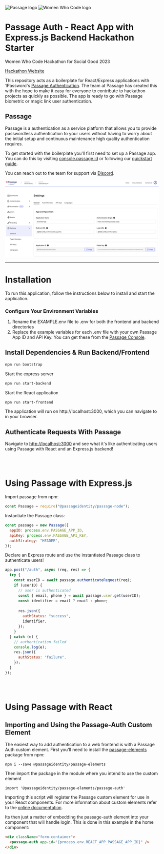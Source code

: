 <p>
    <img src="https://storage.googleapis.com/passage-docs/passage-logo-gradient.svg" alt="Passage logo" style="width:150px;"/>
    <img src="https://bookface-images.s3.amazonaws.com/logos/f193d070e480ede387ee00a9006482bee4a6b8dd.png" alt="Women Who Code logo" style="width:150px;"/>

</p>

# Passage Auth - React App with Express.js Backend Hackathon Starter

Women Who Code Hackathon for Social Good 2023

[Hackathon Website](https://hopin.com/events/wwcode-hackathon-for-social-good/registration)

This repository acts as a boilerplate for React/Express applications with 1Password's [Passage Authentication](https://passage.1password.com/). The team at Passage has created this with the hope to make it easy for everyone to contribute to hackathon projects as quickly as possible. The app is ready to go with Passage biometric or magic link user authentication.

## Passage

Passage is a authentication as a service platform that allows you to provide passwordless authentication to your users without having to worry about the initial setup and continuous maintenance high quality authentication requires. 

To get started with the boilerplate you'll first need to set up a Passage app. You can do this by visiting [console.passage.id](console.passage.id) or following our [quickstart guide](https://docs.passage.id/getting-started/quickstart#create-an-app-in-the-passage-console). 

You can reach out to the team for support via [Discord](https://discord.com/invite/445QpyEDXh).

![Alt text](<Screenshot 2023-10-02 at 6.46.04 PM.png>)

---

# Installation

To run this application, follow the instructions below to install and start the application.

### Configure Your Environment Variables

1. Rename the EXAMPLE.env file to .env for both the frontend and backend directories
2. Replace the example variables for each .env file with your own Passage App ID and API Key. You can get these from the [Passage Console](https://console.passage.id).

## Install Dependencies & Run Backend/Frontend

```bash
npm run bootstrap
```

Start the express server

```bash
npm run start-backend
```

Start the React application

```bash
npm run start-frontend
```

The application will run on http://localhost:3000, which you can navigate to in your browser.

## Authenticate Requests With Passage

Navigate to [http://localhost:3000](http://localhost:3000) and see what it's like authenticating users using Passage with React and an Express.js backend!

<br/><br/>

# Using Passage with Express.js

Import passage from npm:

```javascript
const Passage = require("@passageidentity/passage-node");
```

Instantiate the Passage class:

```javascript
const passage = new Passage({
  appID: process.env.PASSAGE_APP_ID,
  apiKey: process.env.PASSAGE_API_KEY,
  authStrategy: "HEADER",
});
```

Declare an Express route and use the instantiated Passage class to authenticate users!

```javascript
app.post("/auth", async (req, res) => {
  try {
    const userID = await passage.authenticateRequest(req);
    if (userID) {
      // user is authenticated
      const { email, phone } = await passage.user.get(userID);
      const identifier = email ? email : phone;

      res.json({
        authStatus: "success",
        identifier,
      });
    }
  } catch (e) {
    // authentication failed
    console.log(e);
    res.json({
      authStatus: "failure",
    });
  }
});
```

<br/><br/>

# Using Passage with React

## Importing and Using the Passage-Auth Custom Element

The easiest way to add authentication to a web frontend is with a Passage Auth custom element. First you'll need to install the [passage-elements](https://www.npmjs.com/package/@passageidentity/passage-elements) package from npm:

```
npm i --save @passageidentity/passage-elements
```

Then import the package in the module where you intend to use the custom element

```
import '@passageidentity/passage-elements/passage-auth'
```

Importing this script will register the Passage custom element for use in your React components. For more information about custom elements refer to the [online documentation](https://developer.mozilla.org/en-US/docs/Web/Web_Components/Using_custom_elements).

Its then just a matter of embedding the passage-auth element into your component that will handle login. This is done in this example in the home component:

```html
<div className="form-container">
  <passage-auth app-id="{process.env.REACT_APP_PASSAGE_APP_ID}" />
</div>
```
